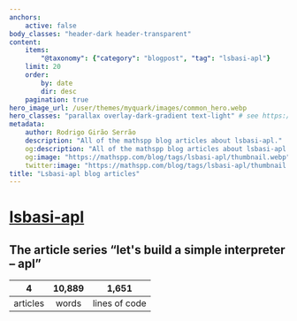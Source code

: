 ```yaml
---
anchors:
    active: false
body_classes: "header-dark header-transparent"
content:
    items:
        "@taxonomy": {"category": "blogpost", "tag": "lsbasi-apl"}
    limit: 20
    order:
        by: date
        dir: desc
    pagination: true
hero_image_url: /user/themes/myquark/images/common_hero.webp
hero_classes: "parallax overlay-dark-gradient text-light" # see https://demo.getgrav.org/blog-skeleton/blog/hero-classes
metadata:
    author: Rodrigo Girão Serrão
    description: "All of the mathspp blog articles about lsbasi-apl."
    og:description: "All of the mathspp blog articles about lsbasi-apl."
    og:image: "https://mathspp.com/blog/tags/lsbasi-apl/thumbnail.webp"
    twitter:image: "https://mathspp.com/blog/tags/lsbasi-apl/thumbnail.webp"
title: "Lsbasi-apl blog articles"
---
```


# <a href="/blog/tags/lsbasi-apl" class="label label-primary tag-title">lsbasi-apl</a>


## The article series “let's build a simple interpreter – apl”



<table class="stats-table">
    <thead>
        <tr>
            <th style="text-align: center;">4</th>
            <th style="text-align: center;">10,889</th>
            <th style="text-align: center;">1,651</th>
        </tr>
    </thead>
    <tbody>
        <tr>
            <td style="text-align: center;">articles</td>
            <td style="text-align: center;">words</td>
            <td style="text-align: center;">lines of code</td>
        </tr>
    </tbody>
</table>